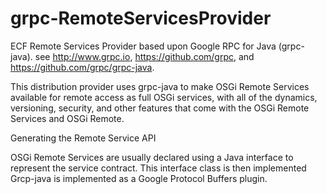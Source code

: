 # grpc-RemoteServicesProvider
ECF Remote Services Provider based upon Google RPC for Java (grpc-java).   see http://www.grpc.io, https://github.com/grpc, and https://github.com/grpc/grpc-java.   

This distribution provider uses grpc-java to make OSGi Remote Services available for remote access as full OSGi services, with all of the dynamics, versioning, security, and other features that come with the OSGi Remote Services and OSGi Remote.   

Generating the Remote Service API

OSGi Remote Services are usually declared using a Java interface to represent the service contract.  This interface class is then implemented 
Grcp-java is implemented as a Google Protocol Buffers plugin.   
